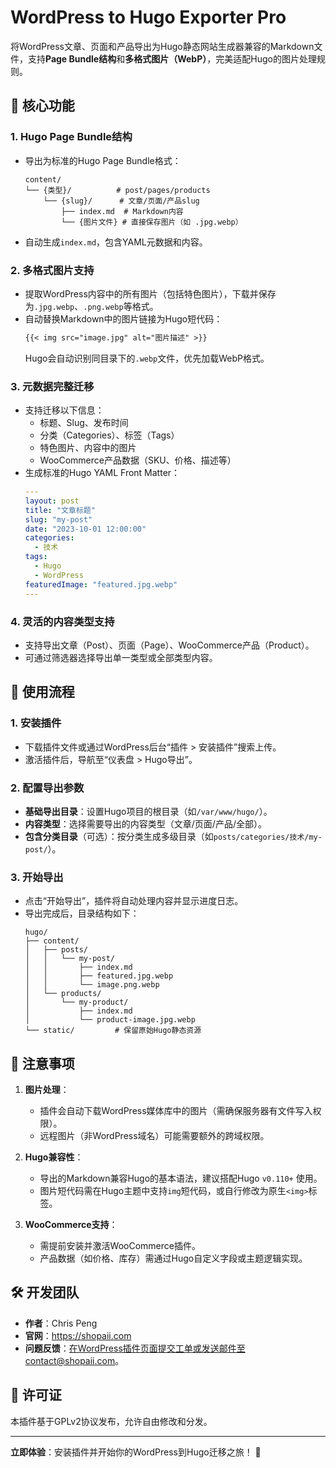 
# WordPress to Hugo Exporter Pro

将WordPress文章、页面和产品导出为Hugo静态网站生成器兼容的Markdown文件，支持**Page Bundle结构**和**多格式图片（WebP）**，完美适配Hugo的图片处理规则。


## 🌟 核心功能

### 1. **Hugo Page Bundle结构**
- 导出为标准的Hugo Page Bundle格式：
  ```
  content/
  └── {类型}/          # post/pages/products
      └── {slug}/      # 文章/页面/产品slug
          ├── index.md  # Markdown内容
          └── {图片文件} # 直接保存图片（如 .jpg.webp）
  ```
- 自动生成`index.md`，包含YAML元数据和内容。

### 2. **多格式图片支持**
- 提取WordPress内容中的所有图片（包括特色图片），下载并保存为`.jpg.webp`、`.png.webp`等格式。
- 自动替换Markdown中的图片链接为Hugo短代码：
  ```markdown
  {{< img src="image.jpg" alt="图片描述" >}}
  ```
  Hugo会自动识别同目录下的`.webp`文件，优先加载WebP格式。

### 3. **元数据完整迁移**
- 支持迁移以下信息：
  - 标题、Slug、发布时间
  - 分类（Categories）、标签（Tags）
  - 特色图片、内容中的图片
  - WooCommerce产品数据（SKU、价格、描述等）
- 生成标准的Hugo YAML Front Matter：
  ```yaml
  ---
  layout: post
  title: "文章标题"
  slug: "my-post"
  date: "2023-10-01 12:00:00"
  categories:
    - 技术
  tags:
    - Hugo
    - WordPress
  featuredImage: "featured.jpg.webp"
  ---
  ```

### 4. **灵活的内容类型支持**
- 支持导出文章（Post）、页面（Page）、WooCommerce产品（Product）。
- 可通过筛选器选择导出单一类型或全部类型内容。


## 🚀 使用流程

### 1. 安装插件
- 下载插件文件或通过WordPress后台“插件 > 安装插件”搜索上传。
- 激活插件后，导航至“仪表盘 > Hugo导出”。

### 2. 配置导出参数
- **基础导出目录**：设置Hugo项目的根目录（如`/var/www/hugo/`）。
- **内容类型**：选择需要导出的内容类型（文章/页面/产品/全部）。
- **包含分类目录**（可选）：按分类生成多级目录（如`posts/categories/技术/my-post/`）。

### 3. 开始导出
- 点击“开始导出”，插件将自动处理内容并显示进度日志。
- 导出完成后，目录结构如下：
  ```
  hugo/
  ├── content/
  │   ├── posts/
  │   │   └── my-post/
  │   │       ├── index.md
  │   │       ├── featured.jpg.webp
  │   │       └── image.png.webp
  │   └── products/
  │       └── my-product/
  │           ├── index.md
  │           └── product-image.jpg.webp
  └── static/         # 保留原始Hugo静态资源
  ```


## 📌 注意事项

1. **图片处理**：
   - 插件会自动下载WordPress媒体库中的图片（需确保服务器有文件写入权限）。
   - 远程图片（非WordPress域名）可能需要额外的跨域权限。

2. **Hugo兼容性**：
   - 导出的Markdown兼容Hugo的基本语法，建议搭配Hugo `v0.110+` 使用。
   - 图片短代码需在Hugo主题中支持`img`短代码，或自行修改为原生`<img>`标签。

3. **WooCommerce支持**：
   - 需提前安装并激活WooCommerce插件。
   - 产品数据（如价格、库存）需通过Hugo自定义字段或主题逻辑实现。


## 🛠 开发团队

- **作者**：Chris Peng
- **官网**：https://shopaii.com
- **问题反馈**：在WordPress插件页面提交工单或发送邮件至contact@shopaii.com。


## 📄 许可证

本插件基于GPLv2协议发布，允许自由修改和分发。

---

**立即体验**：安装插件并开始你的WordPress到Hugo迁移之旅！ 🚀